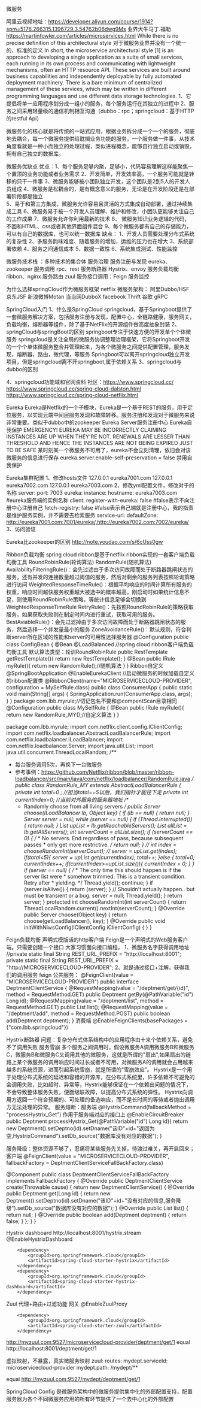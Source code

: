 微服务

阿里云视频地址：https://developer.aliyun.com/course/1914?spm=5176.266315.1396729.3.54762b06dwg9Ms
业界大牛马丁.福勒 https://martinfowler.com/articles/microservices.html
 While there is no precise definition of this architectural style 对于微服务业界并没有一个统一的、标准的定义
In short, the microservice architectural style [1] is an approach to developing a single application as a suite of small services, each running in its own process and communicating with lightweight mechanisms, often an HTTP resource API. These services are built around business capabilities and independently deployable by fully automated deployment machinery. There is a bare minimum of centralized management of these services, which may be written in different programming languages and use different data storage technologies.
1、它提倡将单一应用程序划分成一组小的服务，每个服务运行在其独立的进程中
2、服务之间采用轻量级的通信机制相互沟通（dubbo：rpc；springcloud：基于HTTP的restful Api）

微服务化的核心就是将传统的一站式应用，根据业务拆分成一个一个的服务，彻底地去耦合，每一个微服务提供给耽搁业务功能的服务，一个服务做一件事，从技术角度看就是一种小而独立的处理过程，类似进程概念，能够自行独立启动或销毁，拥有自己独立的数据库。

微服务优缺点
优点：1、每个服务足够内聚，足够小，代码容易理解这样能聚焦一个置顶的业务功能或者业务需求
            2、开发简单，开发效率高，一个服务可能就是转移的只干一件事
            3、微服务能够被小团队独立开发，这个团队是2到5人的开发人员组成
            4、微服务是松耦合的，是有概念意义的服务，无论是在开发阶段还是在部署阶段都是独立  
            5、易于和第三方集成，微服务允许容易且灵活的方式集成自动部署，通过持续集成工具
            6、微服务易于被一个开发人员理解、维护和修改，小团队更能够关注自己的工作成果
            7、微服务允许你利用最新的技术
             8、 微服务知识业务逻辑的代码，不回和HTML、css或者其他界面组件混合
             9、每个微服务都有自己的存储能力，可以有自己的数据库，也可以统一数据库
缺点：
          1、开发人员需要处理分布式系统的复杂性
          2、多服务韵味难度、随着服务的增加，运维的压力也在增大
          3、系统部署依赖
          4、服务之间通信成本
          5、数据一致性
          6、系统集成测试、性能监控

微服务技术栈 ：多种技术的集合体
服务治理
服务注册与发现 eureka、zookeeper
服务调用 rpc、rest
服务断路器 Hystrix、envoy
服务负载均衡 ribbon、nginx
服务路由 zuul
服务接口调用：Feign
服务监控

为什么选择springCloud作为微服务框架 netflix
微服务架构：
阿里Dubbo/HSF
京东JSF
新浪微博Motan
当当网DubboX
facebook Thrift
谷歌   gRPC


SpringCloud入门
1、什么是SpringCloud
springcloud，基于Springboot提供了一套微服务解决方案，包括服务注册与发现，配置中心，全链路健康，服务网关，负载均衡，熔断器等组件，除了基于NetFlix的开源组件做高度抽象封装
2、springCloud与springBoot的区别
springboot专注于快速方便的开发单个个体微服务
springcloud是关注全局的微服务协调整理治理框架，它将Springboot开发的一个个单体微服务整合并管理起来，为各个微服务之间提供配置管理，服务发现，熔断器，路由，微代理，等服务
Springboot可以离开springcloud独立开发项目，但是springcloud离不开springboot,属于依赖关系
3、springcloud与dubbo的区别

4、springcloud功能域和官网资料
社区：https://www.springcloud.cc/
https://www.springcloud.cc/spring-cloud-dalston.html
https://www.springcloud.cc/spring-cloud-netflix.html

Eureka
Eureka是Netflix的一个子模块，Eureka是一个基于REST的服务，用于定位服务，以实现云端中间层服务发现和故障转移。服务注册和发现对于微服务来说非常重要。类似于dubbo中的zookeeper
Eureka Server服务注册中心
Eureka自我保护
EMERGENCY! EUREKA MAY BE INCORRECTLY CLAIMING INSTANCES ARE UP WHEN THEY'RE NOT. RENEWALS ARE LESSER THAN THRESHOLD AND HENCE THE INSTANCES ARE NOT BEING EXPIRED JUST TO BE SAFE
某时刻某一个微服务不可用了，eureka不会立刻清理，依旧会对该微服务的信息进行保存
eureka.server.enable-self-preservation = false 禁用自我保护

Eureka集群配置
1、修改hosts文件
127.0.0.1 eureka7001.com
127.0.0.1 eureka7002.com
127.0.0.1 eureka7003.com
2、修改yml配置文件，修改对于的名称
server:
  port: 7003
eureka:
  instance:
    hostname: eureka7003.com #eureka服务端的实例名称
  client:
    register-with-eureka: false #false表示不向注册中心注册自己
    fetch-registry: false #false表示自己端就是注册中心，我的指责是维护服务实例，并不需要去检索服务
    service-url:
      defaultZone: http://eureka7001.com:7001/eureka/,http://eureka7002.com:7002/eureka/
3、访问验证


Eureka比zookeeper的区别
http://note.youdao.com/s/6cUss0gw


Ribbon负载均衡
spring cloud ribbon是基于netflix ribbon实现的一套客户端负载均衡工具
RoundRobinRule(轮询算法)
RandomRule(随机算法)
AvailabilityFilteringRule()：会先过滤由于多次访问故障而处于断路器跳闸状态的服务，还有并发的连接数量超过阈值的服务，然后对剩余的服务列表按照轮询策略进行访问
WeightedResponseTimeRule()：根据平均响应的时间计算所有服务的权重，响应时间越快服务权重越大被选中的概率越高，刚启动时如果统计信息不足，则使用RoundRobinRule策略，等统计信息足够会切换到WeightedResponseTimeRule
RetryRule()：先按照RoundRobinRule的策略获取服务，如果获取失败则在制定时间内进行重试，获取可用的服务。
BestAviableRule()：会先过滤掉由于多次访问故障而处于断路器跳闸状态的服务，然后选择一个并发量最小的服务
ZoneAvoidanceRule()：默认规则，符合判断server所在区域的性能和server的可用性选择服务器
@Configuration
public class ConfigBean {
    @Bean
    @LoadBalanced //spring cloud ribbon客户端负载均衡工具 默认算法类型：轮训RoundRobinRule
    public RestTemplate getRestTemplate(){
        return new RestTemplate();
    }
    @Bean
    public IRule myRule(){
        return new RandomRule();//随机算法
    }
}
Ribbon自定义
@SpringBootApplication
@EnableEurekaClient
//启动微服务的时候加载自定义的ribbon配置类
@RibbonClient(name="MICROSERVICECLOUD-PROVIDER", configuration = MySelfRule.class)
public class ConsumerApp {
    public static void main(String[] args) {
        SpringApplication.run(ConsumerApp.class, args);
    }
}
package com.lbb.myrule;//切记包名不要和@compentScan目录相同
@Configuration
public class MySelfRule {
    @Bean
    public IRule myRule(){
        return new RandomRule_MY();//自定义算法
    }
}

package com.lbb.myrule;
import com.netflix.client.config.IClientConfig;
import com.netflix.loadbalancer.AbstractLoadBalancerRule;
import com.netflix.loadbalancer.ILoadBalancer;
import com.netflix.loadbalancer.Server;
import java.util.List;
import java.util.concurrent.ThreadLocalRandom;
/**
 * 每台服务调用5次，再换下一台微服务
 * 参考事例：https://github.com/Netflix/ribbon/blob/master/ribbon-loadbalancer/src/main/java/com/netflix/loadbalancer/RandomRule.java
 */
public class RandomRule_MY extends AbstractLoadBalancerRule {
    private int total=0 ;       //担当total==5以后，我们指针才能往下走
    private int currentIndex=0; //当前对外服务的服务器地址
    /**
     * Randomly choose from all living servers
     */
    public Server choose(ILoadBalancer lb, Object key) {
        if (lb == null) {
            return null;
        }
        Server server = null;
        while (server == null) {
            if (Thread.interrupted()) {
                return null;
            }
            List<Server> upList = lb.getReachableServers();
            List<Server> allList = lb.getAllServers();
            int serverCount = allList.size();
            if (serverCount == 0) {
                /*
                 * No servers. End regardless of pass, because subsequent passes
                 * only get more restrictive.
                 */
                return null;
            }
//            int index = chooseRandomInt(serverCount);
//            server = upList.get(index);
            if(total<5){
                server = upList.get(currentIndex);
                total++;
            }else {
                total=0;
                currentIndex++;
                if(currentIndex>=upList.size()){
                    currentIndex = 0;
                }
            }
            if (server == null) {
                /*
                 * The only time this should happen is if the server list were
                 * somehow trimmed. This is a transient condition. Retry after
                 * yielding.
                 */
                Thread.yield();
                continue;
            }
            if (server.isAlive()) {
                return (server);
            }
            // Shouldn't actually happen.. but must be transient or a bug.
            server = null;
            Thread.yield();
        }
        return server;
    }
    protected int chooseRandomInt(int serverCount) {
        return ThreadLocalRandom.current().nextInt(serverCount);
    }
    @Override
    public Server choose(Object key) {
        return choose(getLoadBalancer(), key);
    }
    @Override
    public void initWithNiwsConfig(IClientConfig iClientConfig) {
    }
}

Feign负载均衡 声明式模版话的http客户端
Feign是一个声明式的Web服务客户端。只需要创建一个接口
大家习惯面向接口编程，
1、微服务名字获得调用地址
//private static final String REST_URL_PREFIX = "http://localhost:8001";
private static final String REST_URL_PREFIX = "http://MICROSERVICECLOUD-PROVIDER";
2、就是通过接口+注解，获得我们的调用服务 feign
公共服务：
@FeignClient(value = "MICROSERVICECLOUD-PROVIDER")
public interface DeptmentClientService {
    @RequestMapping(value = "/deptment/get/{id}", method = RequestMethod.GET)
    public Deptment getBy(@PathVariable("id") Long id);
    @RequestMapping(value = "/deptment/list", method = RequestMethod.GET)
    public List<Deptment> list();
    @RequestMapping(value = "/deptment/add", method = RequestMethod.POST)
    public boolean add(Deptment deptment);
}
消费端
@EnableFeignClients(basePackages = {"com.lbb.springcloud"})

Hystrix断路器
问题：复杂分布式体系结构中的应用程序由十来个依赖关系，避免不了调用失败
服务雪崩
多个服务之间调用时，假设微服务A调用微服务B和微服务C，微服务B和微服务C又调用其他的微服务，这就是所谓的"扇出",如果扇出的链路上某个微服务的调用响应时间过长或者不可用，对微服务A的调用就会占用越来越多的系统资源，进而引起系统雪崩，就是所谓的“雪崩效应”。
Hystrix是一个用于处理分布式系统的延迟和容错的开源库，在分布式系统里，许多依赖不可避免的会调用失败，比如超时、异常等，Hystrix能够保证在一个依赖出问题的情况下，不会导致整体服务失败，便面级联故障，以提高分布式系统的弹性。
Hystrix向调用方返回一个符合预期的、可处理的备选响应，而不是长时间的等待或者抛出调用方无法处理的异常。
服务熔断：服务端
@HystrixCommand(fallbackMethod = "processHystrix_Get") 作用于服务端对应的接口上
@EnableCircuitBreaker
public Deptment processHystrix_Get(@PathVariable("id") Long id){
        return new Deptment().setDeptno(id).setDname("该ID"+id+"返回为空,HystrixCommand").setDb_source("数据库没有对应的数据");
    }

服务降级：整体资源不够了，忍痛将某些服务先关掉，待渡过难关，再开启回来；客户端
@FeignClient(value = "MICROSERVICECLOUD-PROVIDER", fallbackFactory = DeptmentClientServiceFallBackFactory.class)

@Component
public class DeptmentClientServiceFallBackFactory implements FallbackFactory<DeptmentClientService> {
    @Override
    public DeptmentClientService create(Throwable cause) {
        return new DeptmentClientService() {
            @Override
            public Deptment get(Long id) {
                return new Deptment().setDeptno(id).setDname("该ID"+id+"没有对应的信息,服务降级").setDb_source("数据库没有对应的数据");
            }
            @Override
            public List<Deptment> list() {
                return null;
            }
            @Override
            public boolean add(Deptment deptment) {
                return false;
            }
        };
    }
}

Hystrix dashboard
http://localhost:8001/hystrix.stream
@EnableHystrixDashboard
<!-- hystrix dashboard相关配置 -->
        <dependency>
            <groupId>org.springframework.cloud</groupId>
            <artifactId>spring-cloud-starter-hystrix</artifactId>
        </dependency>
        <dependency>
            <groupId>org.springframework.cloud</groupId>
            <artifactId>spring-cloud-starter-hystrix-dashboard</artifactId>
        </dependency>

Zuul
代理+路由+过滤功能 网关
@EnableZuulProxy
<!--zuul-->
        <dependency>
            <groupId>org.springframework.cloud</groupId>
            <artifactId>spring-cloud-starter-zuul</artifactId>
        </dependency>

http://myzuul.com:9527/microservicecloud-provider/deptment/get/1
equal
http://localhost:8001/deptment/get/1

虚拟映射，不暴露，真实微服务映射
zuul:
  routes:
    mydept.serviceId: microservicecloud-provider
    mydept.path: /mydept/**

equal
http://myzuul.com:9527/mydept/deptment/get/1

SpringCloud Config
是微服务架构中的微服务提供集中化的外部配置支持，配置服务器为各个不同微服务应用的所有环节提供了一个去中心化的外部配置






